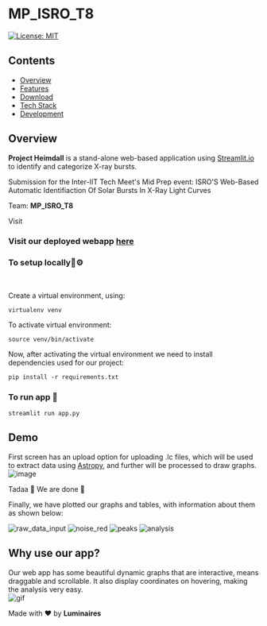 #  MP_ISRO_T8
[![License: MIT](https://img.shields.io/badge/License-MIT-yellow.svg)](https://opensource.org/licenses/MIT)

## Contents
- [Overview](#overview)
- [Features](#features)
- [Download](#download)
- [Tech Stack](#tech-stack)
- [Development](#development)


## Overview
**Project Heimdall** is a stand-alone web-based application using <a href="https://streamlit.io/">Streamlit.io</a> to identify and categorize X-ray bursts. 

Submission for the Inter-IIT Tech Meet's Mid Prep event: ISRO'S Web-Based Automatic Identifiaction Of Solar Bursts In X-Ray Light Curves 

Team: **MP_ISRO_T8**

Visit 


### Visit our deployed webapp <a href="https://project-isro-heimdall.herokuapp.com/">here</a> <br/>
### To setup locally🔧⚙️
<br/>

Create a virtual environment, using:
```
virtualenv venv
```
To activate virtual environment:
```
source venv/bin/activate
```
Now, after activating the virtual environment we need to install dependencies used for our project:
```
pip install -r requirements.txt
```
### To run app 🏃 
```
streamlit run app.py
```

## Demo 

First screen has an upload option for uploading .lc files, which will be used to extract data using <a href="https://www.astropy.org/">Astropy</a>, and further will be processed to draw graphs.
![image](https://user-images.githubusercontent.com/59011370/159001786-a3c85b1b-b82e-4317-ae21-148c4ece3fe4.png)

Tadaa 🥳 We are done 🥁

Finally, we have plotted our graphs and tables, with information about them as shown below:

![raw_data_input](https://user-images.githubusercontent.com/59011370/158999454-13fde19d-3b5b-4be6-8877-76d1abff66cd.png)
![noise_red](https://user-images.githubusercontent.com/59011370/158999452-a927a40c-22ad-4e4e-9872-ee4201182e23.png)
![peaks](https://user-images.githubusercontent.com/59011370/158999453-2d0488c5-ab69-4e1d-81a4-25b22c6cb0c8.png)
![analysis](https://user-images.githubusercontent.com/59011370/158999445-1166537e-afde-4dc5-9ce4-ede61d576e1b.png)

## Why use our app?

Our web app has some beautiful dynamic graphs that are interactive, means draggable and scrollable. It also display coordinates on hovering, making the analysis very easy. <br/>
![gif](https://user-images.githubusercontent.com/59011370/159001213-2f3d8976-0ce8-4bea-abb7-5f154fbe6bdd.gif)
<br/>

Made with ❤️ by **Luminaires**
